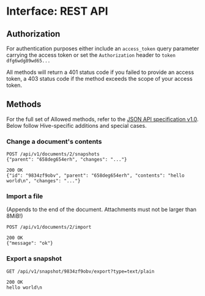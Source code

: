 # Interface: REST API

## Authorization
For authentication purposes either include an `access_token` query parameter carrying the access token or set the `Authorization` header to `token dfg6wdg89wd65...`

All methods will return a 401 status code if you failed to provide an access  token, a 403 status code if the method exceeds the scope of your access token.

## Methods
For the full set of Allowed methods, refer to the [JSON API specification v1.0](https://jsonapi.org). Below follow Hive-specific additions and special cases.

### Change a document's contents
```
POST /api/v1/documents/2/snapshots
{"parent": "658deg654erh", "changes": "..."}
```
```
200 OK
{"id": "9834zf9obv", "parent": "658deg654erh", "contents": "hello world\n", "changes": "..."}
```

### Import a file
(Appends to the end of the document. Attachments must not be larger than 8MiB!)

```
POST /api/v1/documents/2/import
```
```
200 OK
{"message": "ok"}
```

### Export a snapshot
```
GET /api/v1/snapshot/9834zf9obv/export?type=text/plain
```
```
200 OK
hello world\n
```
